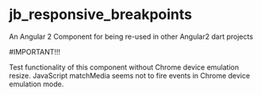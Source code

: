 # jb_responsive_breakpoints

An Angular 2 Component for being re-used in other Angular2 dart projects

#IMPORTANT!!!

Test functionality of this component without Chrome device emulation resize. 
JavaScript matchMedia seems not to fire events in Chrome device emulation mode.
